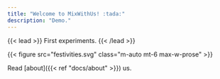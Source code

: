 ```yaml
---
title: "Welcome to MixWithUs! :tada:"
description: "Demo."
---
```


{{< lead >}}
First experiments.
{{< /lead >}}

{{< figure src="festivities.svg" class="m-auto mt-6 max-w-prose" >}}

Read [about]({{< ref "docs/about" >}}) us.